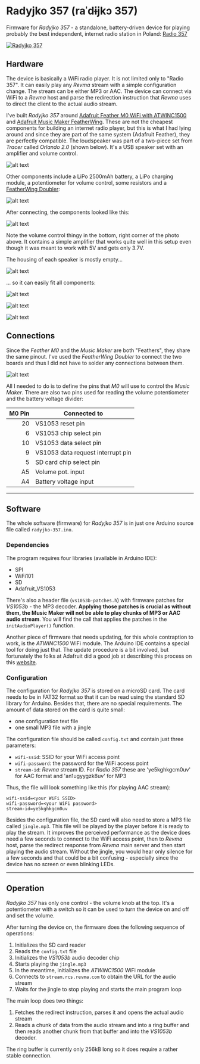 # Radyjko 357 (raˈdɨjkɔ 357)

Firmware for *Radyjko 357* - a standalone, battery-driven device for playing probably the best independent, internet radio station in Poland: [Radio 357](https://radio357.pl/)

[![Radyjko 357](/pics/yt.jpg)](https://youtu.be/wZRowB8RlqE "Radyjko 357")

## Hardware

The device is basically a WiFi radio player. It is not limited only to "Radio 357". It can easily play any *Revma* stream with a simple configuration change. The stream can be either MP3 or AAC. The device can connect via WiFi to a *Revma* host and parse the redirection instruction that *Revma* uses to direct the client to the actual audio stream.

I've built *Radyjko 357* around [Adafruit Feather M0 WiFi with ATWINC1500](https://www.adafruit.com/product/3010) and [Adafruit Music Maker FeatherWing](https://www.adafruit.com/product/3357). These are not the cheapest components for building an internet radio player, but this is what I had lying around and since they are part of the same system (Adafruit Feather), they are perfectly compatible. The loudspeaker was part of a two-piece set from *Tracer* called *Orlando 2.0* (shown below). It's a USB speaker set with an amplifier and volume control.

![alt text](/pics/P1160268.webp)

Other components include a LiPo 2500mAh battery, a LiPo charging module, a potentiometer for volume control, some resistors and a [FeatherWing Doubler](https://www.adafruit.com/product/2890):

![alt text](/pics/P1160274.webp)

After connecting, the components looked like this:

![alt text](/pics/P1160287.webp)

Note the volume control thingy in the bottom, right corner of the photo above. It contains a simple amplifier that works quite well in this setup even though it was meant to work with 5V and gets only 3.7V.

The housing of each speaker is mostly empty...

![alt text](/pics/P1160272.webp)

... so it can easily fit all components: 

![alt text](/pics/P1160289.webp)

![alt text](/pics/P1160290.webp)

![alt text](/pics/P1160293.webp)

## Connections

Since the *Feather M0* and the *Music Maker* are both "Feathers", they share the same pinout. I've used the *FeatherWing Doubler* to connect the two boards and thus I did not have to solder any connections between them.

![alt text](/pics/P1160275.webp)

All I needed to do is to define the pins that *M0* will use to control the *Music Maker*. There are also two pins used for reading the volume potentiometer and the battery voltage divider:

| M0 Pin    | Connected to                      |
|----------:|-----------------------------------|
| 20        | VS1053 reset pin                  |
| 6         | VS1053 chip select pin            |
| 10        | VS1053 data select pin            |
| 9         | VS1053 data request interrupt pin |
| 5         | SD card chip select pin           |
| A5        | Volume pot. input                 |
| A4        | Battery voltage input             |


---

## Software

The whole software (firmware) for *Radyjko 357* is in just one Arduino source file called `radyjko-357.ino`. 

### Dependencies

The program requires four libraries (available in Arduino IDE):
- SPI
- WiFi101
- SD
- Adafruit_VS1053

There's also a header file (`vs1053b-patches.h`) with firmware patches for *VS1053b* - the MP3 decoder. **Applying those patches is crucial as without them, the Music Maker will not be able to play chunks of MP3 or AAC audio stream**. You will find the call that applies the patches in the `initAudioPlayer()` function. 

Another piece of firmware that needs updating, for this whole contraption to work, is the *ATWINC1500* WiFi module. The Arduino IDE contains a special tool for doing just that. The update procedure is a bit involved, but fortunately the folks at Adafruit did a good job at describing this process on this [website](https://learn.adafruit.com/adafruit-feather-m0-wifi-atwinc1500/updating-firmware).


### Configuration

The configuration for *Radyjko 357* is stored on a microSD card. The card needs to be in FAT32 format so that it can be read using the standard SD library for Arduino. Besides that, there are no special requirements. The amount of data stored on the card is quite small:
- one configuration text file
- one small MP3 file with a jingle

The configuration file should be called `config.txt` and contain just three parameters:
- `wifi-ssid`: SSID for your WiFi access point 
- `wifi-password`: the password for the WiFi access point
- `stream-id`: *Revma* stream ID. For *Radio 357* these are 'ye5kghkgcm0uv' for AAC format and 'an1ugyygzk8uv' for MP3

Thus, the file will look something like this (for playing AAC stream):

    wifi-ssid=<your WiFi SSID>
    wifi-password=<your WiFi password>
    stream-id=ye5kghkgcm0uv

Besides the configuration file, the SD card will also need to store a MP3 file called `jingle.mp3`. This file will be played by the player before it is ready to play the stream. It improves the perceived performance as the device does need a few seconds to connect to the WiFi access point, then to *Revma* host, parse the redirect response from *Revma* main server and then start playing the audio stream. Without the jingle, you would hear only silence for a few seconds and that could be a bit confusing - especially since the device has no screen or even blinking LEDs. 

---

## Operation

*Radyjko 357* has only one control - the volume knob at the top. It's a potentiometer with a switch so it can be used to turn the device on and off and set the volume. 

After turning the device on, the firmware does the following sequence of operations:

1. Initializes the SD card reader
2. Reads the `config.txt` file
3. Initializes the *VS1053b* audio decoder chip
4. Starts playing the `jingle.mp3`
5. In the meantime, initializes the *ATWINC1500* WiFi module
6. Connects to `stream.rcs.revma.com` to obtain the URL for the audio stream
7. Waits for the jingle to stop playing and starts the main program loop

The main loop does two things:
1. Fetches the redirect instruction, parses it and opens the actual audio stream
2. Reads a chunk of data from the audio stream and into a ring buffer and then reads another chunk from that buffer and into the *VS1053b* decoder.

The ring buffer is currently only 256kB long so it does require a rather stable connection.

